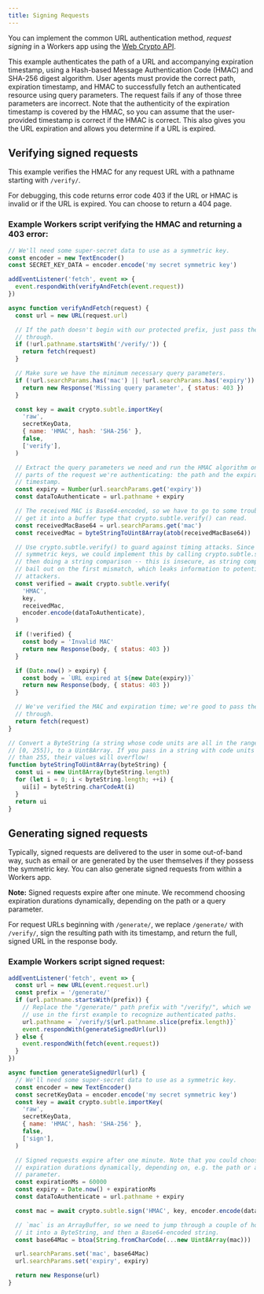 ```yaml
---
title: Signing Requests
---
```


You can implement the common URL authentication method, _request signing_ in a Workers app using the [Web Crypto API](/reference/runtime//apis/web-crypto).

This example authenticates the path of a URL and accompanying expiration timestamp, using a Hash-based Message Authentication Code (HMAC) and SHA-256 digest algorithm. User agents must provide the correct path, expiration timestamp, and HMAC to successfully fetch an authenticated resource using query parameters. The request fails if any of those three parameters are incorrect. Note that the authenticity of the expiration timestamp is covered by the HMAC, so you can assume that the user-provided timestamp is correct if the HMAC is correct. This also gives you the URL expiration and allows you determine if a URL is expired.

## Verifying signed requests

This example verifies the HMAC for any request URL with a pathname starting with `/verify/`.

For debugging, this code returns error code 403 if the URL or HMAC is invalid or if the URL is expired. You can choose to return a 404 page.

### Example Workers script verifying the HMAC and returning a 403 error:

```javascript
// We'll need some super-secret data to use as a symmetric key.
const encoder = new TextEncoder()
const SECRET_KEY_DATA = encoder.encode('my secret symmetric key')

addEventListener('fetch', event => {
  event.respondWith(verifyAndFetch(event.request))
})

async function verifyAndFetch(request) {
  const url = new URL(request.url)

  // If the path doesn't begin with our protected prefix, just pass the request
  // through.
  if (!url.pathname.startsWith('/verify/')) {
    return fetch(request)
  }

  // Make sure we have the minimum necessary query parameters.
  if (!url.searchParams.has('mac') || !url.searchParams.has('expiry')) {
    return new Response('Missing query parameter', { status: 403 })
  }

  const key = await crypto.subtle.importKey(
    'raw',
    secretKeyData,
    { name: 'HMAC', hash: 'SHA-256' },
    false,
    ['verify'],
  )

  // Extract the query parameters we need and run the HMAC algorithm on the
  // parts of the request we're authenticating: the path and the expiration
  // timestamp.
  const expiry = Number(url.searchParams.get('expiry'))
  const dataToAuthenticate = url.pathname + expiry

  // The received MAC is Base64-encoded, so we have to go to some trouble to
  // get it into a buffer type that crypto.subtle.verify() can read.
  const receivedMacBase64 = url.searchParams.get('mac')
  const receivedMac = byteStringToUint8Array(atob(receivedMacBase64))

  // Use crypto.subtle.verify() to guard against timing attacks. Since HMACs use
  // symmetric keys, we could implement this by calling crypto.subtle.sign() and
  // then doing a string comparison -- this is insecure, as string comparisons
  // bail out on the first mismatch, which leaks information to potential
  // attackers.
  const verified = await crypto.subtle.verify(
    'HMAC',
    key,
    receivedMac,
    encoder.encode(dataToAuthenticate),
  )

  if (!verified) {
    const body = 'Invalid MAC'
    return new Response(body, { status: 403 })
  }

  if (Date.now() > expiry) {
    const body = `URL expired at ${new Date(expiry)}`
    return new Response(body, { status: 403 })
  }

  // We've verified the MAC and expiration time; we're good to pass the request
  // through.
  return fetch(request)
}

// Convert a ByteString (a string whose code units are all in the range
// [0, 255]), to a Uint8Array. If you pass in a string with code units larger
// than 255, their values will overflow!
function byteStringToUint8Array(byteString) {
  const ui = new Uint8Array(byteString.length)
  for (let i = 0; i < byteString.length; ++i) {
    ui[i] = byteString.charCodeAt(i)
  }
  return ui
}
```

## Generating signed requests

Typically, signed requests are delivered to the user in some out-of-band way, such as email or are generated by the user themselves if they possess the symmetric key. You can also generate signed requests from within a Workers app.

**Note:** Signed requests expire after one minute. We recommend choosing expiration durations dynamically, depending on the path or a query parameter.

For request URLs beginning with `/generate/`, we replace `/generate/` with `/verify/`, sign the resulting path with its timestamp, and return the full, signed URL in the response body.

### Example Workers script signed request:

```javascript
addEventListener('fetch', event => {
  const url = new URL(event.request.url)
  const prefix = '/generate/'
  if (url.pathname.startsWith(prefix)) {
    // Replace the "/generate/" path prefix with "/verify/", which we
    // use in the first example to recognize authenticated paths.
    url.pathname = `/verify/${url.pathname.slice(prefix.length)}`
    event.respondWith(generateSignedUrl(url))
  } else {
    event.respondWith(fetch(event.request))
  }
})

async function generateSignedUrl(url) {
  // We'll need some super-secret data to use as a symmetric key.
  const encoder = new TextEncoder()
  const secretKeyData = encoder.encode('my secret symmetric key')
  const key = await crypto.subtle.importKey(
    'raw',
    secretKeyData,
    { name: 'HMAC', hash: 'SHA-256' },
    false,
    ['sign'],
  )

  // Signed requests expire after one minute. Note that you could choose
  // expiration durations dynamically, depending on, e.g. the path or a query
  // parameter.
  const expirationMs = 60000
  const expiry = Date.now() + expirationMs
  const dataToAuthenticate = url.pathname + expiry

  const mac = await crypto.subtle.sign('HMAC', key, encoder.encode(dataToAuthenticate))

  // `mac` is an ArrayBuffer, so we need to jump through a couple of hoops to get
  // it into a ByteString, and then a Base64-encoded string.
  const base64Mac = btoa(String.fromCharCode(...new Uint8Array(mac)))

  url.searchParams.set('mac', base64Mac)
  url.searchParams.set('expiry', expiry)

  return new Response(url)
}
```
